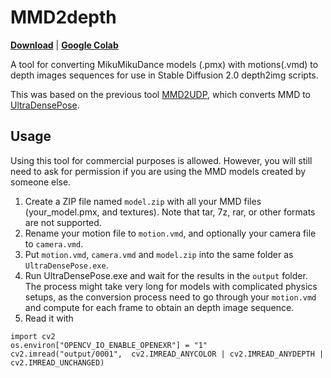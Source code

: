 # MMD2depth
**[Download](https://github.com/KurisuMakise004/MMD2depth/raw/main/MMD2UDP_win.7z)** |
**[Google Colab](https://colab.research.google.com/github/KurisuMakise004/MMD2depth/blob/main/COLAB.ipynb)**

A tool for converting MikuMikuDance models (.pmx) with motions(.vmd) to depth images sequences for use in Stable Diffusion 2.0 depth2img scripts.


This was based on the previous tool [MMD2UDP](https://github.com/KurisuMakise004/MMD2UDP), which converts MMD to [UltraDensePose](https://github.com/transpchan/transpchan.github.io/blob/57efe17cdce35cf2c49c8d11ebd9bac108d1ac59/live3d/CoNR.pdf). 


## Usage

Using this tool for commercial purposes is allowed. However, you will still need to ask for permission if you are using the MMD models created by someone else.

1. Create a ZIP file named `model.zip` with all your MMD files (your_model.pmx, and textures). Note that tar, 7z, rar, or other formats are not supported.
2. Rename your motion file to `motion.vmd`, and optionally your camera file to `camera.vmd`.
3. Put `motion.vmd`, `camera.vmd` and `model.zip` into the same folder as `UltraDensePose.exe`.
4. Run UltraDensePose.exe and wait for the results in the `output` folder. The process might take very long for models with complicated physics setups, as the conversion process need to go through your `motion.vmd` and compute for each frame to obtain an depth image sequence.
5. Read it with 
```
import cv2
os.environ["OPENCV_IO_ENABLE_OPENEXR"] = "1"
cv2.imread("output/0001",  cv2.IMREAD_ANYCOLOR | cv2.IMREAD_ANYDEPTH | cv2.IMREAD_UNCHANGED)
```
